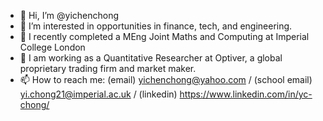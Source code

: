 - 👋 Hi, I’m @yichenchong
- 👀 I’m interested in opportunities in finance, tech, and engineering.
- 🌱 I recently completed a MEng Joint Maths and Computing at Imperial College London
- 💼 I am working as a Quantitative Researcher at Optiver, a global proprietary trading firm and market maker.
- 📫 How to reach me: (email) yichenchong@yahoo.com / (school email) yi.chong21@imperial.ac.uk / (linkedin) https://www.linkedin.com/in/yc-chong/

<!---
yichenchong/yichenchong is a ✨ special ✨ repository because its `README.md` (this file) appears on your GitHub profile.
You can click the Preview link to take a look at your changes.
--->

